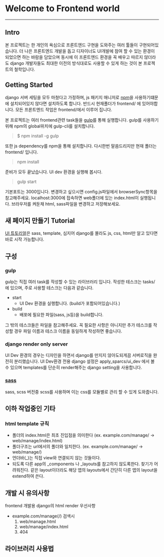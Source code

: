 # Welcome to Frontend world

---
## Intro

본 프로젝트는 한 개인의 욕심으로 프론트엔드 구현을 도와주는 여러 툴들이 구현되어있습니다. 더 나은 프론트엔드 개발을 돕고 디자이너도 UI개발에 참여 할 수 있는 환경이 되었으면 하는 바람을 담았으며 동시에 이 프론트엔드 환경을 꼭 배우고 따르지 않더라도 django 개발자들도 최대한 이전의 방식대로도 사용할 수 있게 하는 것이 본 프로젝트의 철학입니다.

## Getting Started

django 서버 세팅을 모두 마쳤다고 가정하며, js 패키지 매니저로 [npm][15705dba]을 사용하기떄문에 설치되어있지 않다면 설치하도록 합니다. 반드시 현재폴더가 frontend/ 에 있어야합니다. 모든 프론트엔드 작업은 frontend/에서 이루어 집니다.

본 프로젝트는 여러 frontend관련 task들을 [gulp][f18c84a1]를 통해 실행합니다. gulp를 사용하기 위해 npm의 global위치에 gulp-cli를 설치합니다.

  [15705dba]: http://npmjs.com/ "npmjs"
  [f18c84a1]: http://gulpjs.com/ "gulpjs"

> $ npm install -g gulp

또한 js dependency를 npm을 통해 설치합니다. 다시한번 말씀드리지만 현재 폴더는 frontend/ 입니다.

> npm install

준비가 모두 끝났습니다. UI dev 환경을 실행해 봅시다.

> gulp start

기본포트는 3000입니다. 변경하고 싶으시면 config.js파일에서 browserSync항목을 참고해주세요. localhost:3000에 접속하면 web폴더에 있는 index.html이 실행됩니다. 브라우저를 켜둔채 html, sass파일을 변경하고 저장해보세요.

## 새 페이지 만들기 Tutorial

[UI 튜토리얼](../docs/create-page-tutorial.md)은 sass, template, 심지어 django를 몰라도 js, css, html만 알고 있다면 바로 시작 가능합니다.

## 구성

### gulp

gulp는 직접 여러 task를 작성할 수 있는 라이브러리 입니다. 작성한 테스크는 tasks/에 있으며, 주로 사용할 테스크는 다음과 같습니다.

- start
  - UI Dev 환경을 실행합니다. (build가 포함되어있습니다.)
- build
  - 배포에 필요한 파일(sass, js등)을 build합니다.

그 밖의 테스크들은 파일을 참고해주세요. 꼭 필요한 사항은 아니지만 추가 테스크를 작성할 경우 파일 이름과 테스크 이름을 동일하게 작성하면 좋습니다.

### django render only server

UI Dev 환경의 경우는 디자인을 하면서 django를 만지지 않아도되게끔 서버로직을 완전히 분리했습니다. UI Dev환경 전용 django 설정은 apply_sparcs/ui_dev 에서 볼 수 있으며 templates를 단순히 render해주는 django setting을 사용합니다.

### [sass][6354966c]

  [6354966c]: http://sass-lang.com/ "sass"

sass, scss 버전중 scss를 사용하며 이는 css를 모듈별로 관리 할 수 있게 도와줍니다.

## 이하 작업중인 기타

### html template 규칙

- 폴더의 index.html은 최초 진입점을 의미한다 (ex. example.com/manage/ -> web/manage/index.html)
- 폴더구조는 url에서의 폴더와 일치한다. (ex. example.com/manage/ -> web/manage/)
- 언더바(\_)는 직접 view와 연결되지 않는 것들이다.
- 되도록 다른 app의 \_components 나 \_layouts를 참고하지 않도록한다. 찾기가 어려워진다. 같은 layout이더라도 해당 앱의 layouts에서 간단히 다른 앱의 layout을 extend하여 쓴다.

## 개발 시 유의사항
frontend 개발용 django의 html render 우선사항
- example.com/manage(/) 검색시
  1. web/manage.html
  2. web/manage/index.html
  3. 404

## 라이브러리 사용법
